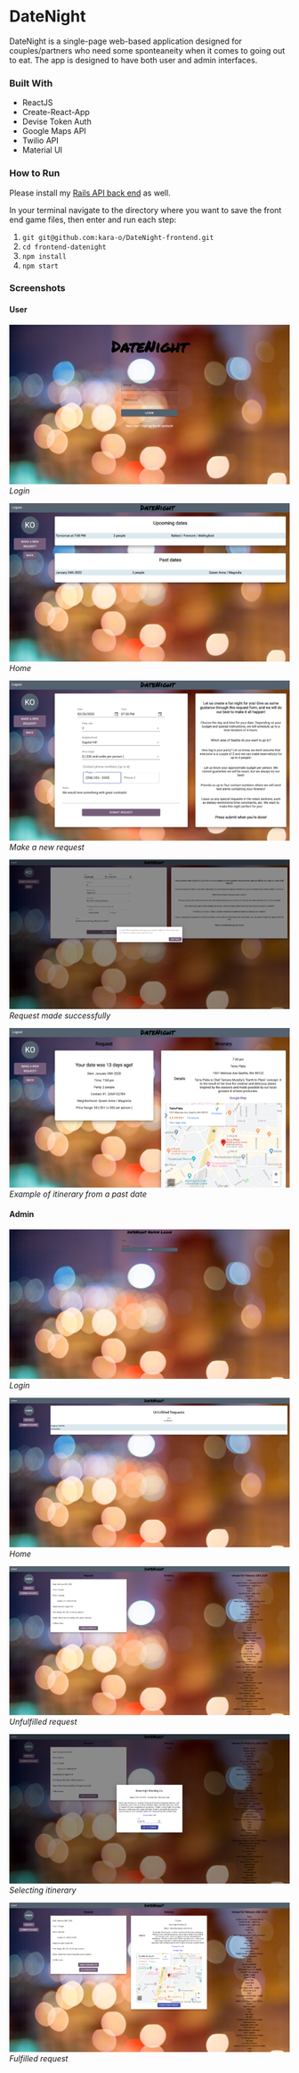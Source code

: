 # DateNight

DateNight is a single-page web-based application designed for couples/partners who need some sponteaneity when it comes to going out to eat. The app is designed to have both user and admin interfaces.

### Built With

- ReactJS
- Create-React-App
- Devise Token Auth
- Google Maps API
- Twilio API
- Material UI

### How to Run

Please install my [Rails API back end](https://github.com/kara-o/DateNight-backend) as well.

In your terminal navigate to the directory where you want to save the front end game files, then enter and run each step:

1. `git git@github.com:kara-o/DateNight-frontend.git`
1. `cd frontend-datenight`
1. `npm install`
1. `npm start`

### Screenshots

<p align="center">
<h4>User</h4>
<p>
<img src='./src/images/readme/user_login.png'>
<br>
<em>Login</em>
</p>

<p>
<img src='./src/images/readme/user_home.png'>
<br>
<em>Home</em>
</p>

<p>
<img src='./src/images/readme/user_make_request.png'>
<br>
<em>Make a new request</em>
</p>

<p>
<img src='./src/images/readme/user_successful_request.png'>
<br>
<em>Request made successfully</em>
</p>

<p>
<img src='./src/images/readme/user_itinerary.png'>
<br>
<em>Example of itinerary from a past date</em>
</p>
</p>

<p align="center">
<h4>Admin</h4>
<p>
<img src='./src/images/readme/admin_login.png'>
<br>
<em>Login</em>
</p>

<p>
<img src='./src/images/readme/admin_home.png'>
<br>
<em>Home</em>
</p>

<p>
<img src='./src/images/readme/admin_unfulfilled_request.png'>
<br>
<em>Unfulfilled request</em>
</p>

<p>
<img src='./src/images/readme/admin_selecting_itin_item.png'>
<br>
<em>Selecting itinerary</em>
</p>

<p>
<img src='./src/images/readme/admin_fulfilled_request.png'>
<br>
<em>Fulfilled request</em>
</p>
</p>
